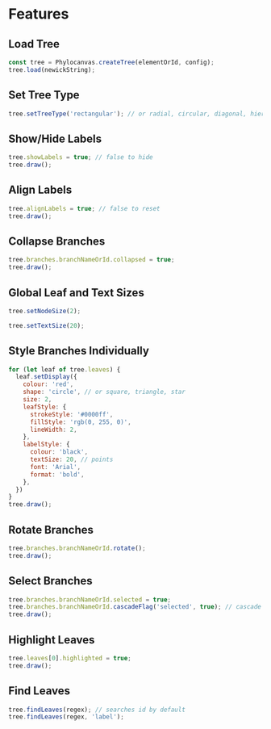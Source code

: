 # Features

## Load Tree
```JavaScript
const tree = Phylocanvas.createTree(elementOrId, config);
tree.load(newickString);
```

## Set Tree Type
```JavaScript
tree.setTreeType('rectangular'); // or radial, circular, diagonal, hierarchical
```

## Show/Hide Labels
```JavaScript
tree.showLabels = true; // false to hide
tree.draw();
```

## Align Labels
```JavaScript
tree.alignLabels = true; // false to reset
tree.draw();
```

## Collapse Branches
```JavaScript
tree.branches.branchNameOrId.collapsed = true;
tree.draw();
```

## Global Leaf and Text Sizes
```JavaScript
tree.setNodeSize(2);

tree.setTextSize(20);
```

## Style Branches Individually
```JavaScript
for (let leaf of tree.leaves) {
  leaf.setDisplay({
    colour: 'red',
    shape: 'circle', // or square, triangle, star
    size: 2,
    leafStyle: {
      strokeStyle: '#0000ff',
      fillStyle: 'rgb(0, 255, 0)',
      lineWidth: 2,
    },
    labelStyle: {
      colour: 'black',
      textSize: 20, // points
      font: 'Arial',
      format: 'bold',
    },
  })
}
tree.draw();
```

## Rotate Branches
```JavaScript
tree.branches.branchNameOrId.rotate();
tree.draw();
```

## Select Branches
```JavaScript
tree.branches.branchNameOrId.selected = true;
tree.branches.branchNameOrId.cascadeFlag('selected', true); // cascade to children
tree.draw();
```

## Highlight Leaves
```JavaScript
tree.leaves[0].highlighted = true;
tree.draw();
```

## Find Leaves
```JavaScript
tree.findLeaves(regex); // searches id by default
tree.findLeaves(regex, 'label');
```

